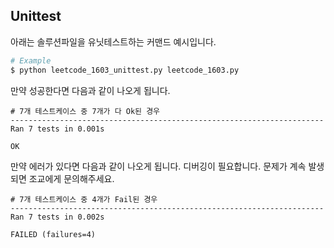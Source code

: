 ## Unittest
아래는 솔루션파일을 유닛테스트하는 커맨드 예시입니다.

```bash
# Example
$ python leetcode_1603_unittest.py leetcode_1603.py
```

만약 성공한다면 다음과 같이 나오게 됩니다.
```
# 7개 테스트케이스 중 7개가 다 Ok된 경우
----------------------------------------------------------------------
Ran 7 tests in 0.001s

OK
```

만약 에러가 있다면 다음과 같이 나오게 됩니다. 디버깅이 필요합니다. 문제가 계속 발생되면 조교에게 문의해주세요.
```
# 7개 테스트케이스 중 4개가 Fail된 경우
----------------------------------------------------------------------
Ran 7 tests in 0.002s

FAILED (failures=4)
```

